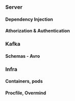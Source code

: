 ### Server

#### Dependency Injection

#### Athorization & Authentication

### Kafka

#### Schemas - Avro

### Infra

#### Containers, pods

#### Procfile, Overmind

